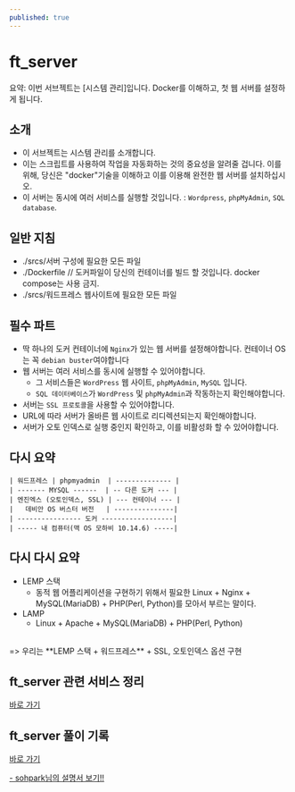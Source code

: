 ```yaml
---
published: true
---
```


# ft_server
요약: 이번 서브젝트는 [시스템 관리]입니다. Docker를 이해하고, 첫 웹 서버를 설정하게 됩니다.

## 소개
* 이 서브젝트는 시스템 관리를 소개합니다.
* 이는 스크립트를 사용하여 작업을 자동화하는 것의 중요성을 알려줄 겁니다.
  이를 위해, 당신은 "docker"기술을 이해하고 이를 이용해 완전한 웹 서버를 설치하십시오.
* 이 서버는 동시에 여러 서비스를 실행할 것입니다. : `Wordpress`, `phpMyAdmin`, `SQL database`.

## 일반 지침
* ./srcs/서버 구성에 필요한 모든 파일
* ./Dockerfile  // 도커파일이 당신의 컨테이너를 빌드 할 것입니다. docker compose는 사용 금지.
* ./srcs/워드프레스 웹사이트에 필요한 모든 파일

## 필수 파트
* 딱 하나의 도커 컨테이너에 `Nginx`가 있는 웹 서버를 설정해야합니다. 컨테이너 OS는 꼭 `debian buster`여야합니다
* 웹 서버는 여러 서비스를 동시에 실행할 수 있어야합니다.
  - 그 서비스들은 `WordPress` 웹 사이트, `phpMyAdmin`, `MySQL` 입니다.
  - `SQL 데이터베이스`가 `WordPress` 및 `phpMyAdmin`과 작동하는지 확인해야합니다.
* 서버는 `SSL 프로토콜`을 사용할 수 있어야합니다.
* URL에 따라 서버가 올바른 웹 사이트로 리디렉션되는지 확인해야합니다.
* 서버가 오토 인덱스로 실행 중인지 확인하고, 이를 비활성화 할 수 있어야합니다.

## 다시 요약
~~~
| 워드프레스 | phpmyadmin  | -------------- |
| ------- MYSQL ------  | -- 다른 도커 --- |
| 엔진엑스 (오토인덱스, SSL) | --- 컨테이너 --- |      
|   데비안 OS 버스터 버전   | ---------------| 
| ---------------- 도커 ------------------| 
| ----- 내 컴퓨터(맥 OS 모하비 10.14.6) -----|
~~~

## 다시 다시 요약
* LEMP 스택
  - 동적 웹 어플리케이션을 구현하기 위해서 필요한 Linux + Nginx + MySQL(MariaDB) + PHP(Perl, Python)를 모아서 부르는 말이다.
* LAMP
  - Linux + Apache + MySQL(MariaDB) + PHP(Perl, Python)
<br>
=> 우리는 **LEMP 스택 + 워드프레스** + SSL, 오토인덱스 옵션 구현


## ft_server 관련 서비스 정리
[바로 가기](ftserver-서비스목록)
## ft_server 풀이 기록
[바로 가기](ftserver-풀이기록)

[- sohpark님의 설명서 보기!!](https://stitchcoding.tistory.com/2)
